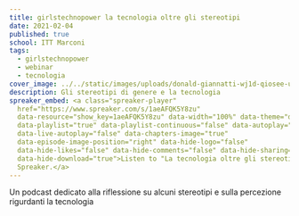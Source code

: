 ```yaml
---
title: girlstechnopower la tecnologia oltre gli stereotipi
date: 2021-02-04
published: true
school: ITT Marconi
tags:
  - girlstechnopower
  - webinar
  - tecnologia
cover_image: ../../static/images/uploads/donald-giannatti-wj1d-qiosee-unsplash.jpg
description: Gli stereotipi di genere e la tecnologia
spreaker_embed: <a class="spreaker-player"
  href="https://www.spreaker.com/s/1aeAFQK5Y8zu"
  data-resource="show_key=1aeAFQK5Y8zu" data-width="100%" data-theme="dark"
  data-playlist="true" data-playlist-continuous="false" data-autoplay="false"
  data-live-autoplay="false" data-chapters-image="true"
  data-episode-image-position="right" data-hide-logo="false"
  data-hide-likes="false" data-hide-comments="false" data-hide-sharing="false"
  data-hide-download="true">Listen to "La tecnologia oltre gli stereotipi" on
  Spreaker.</a>
---
```

Un podcast dedicato alla riflessione su alcuni stereotipi e sulla percezione rigurdanti la tecnologia